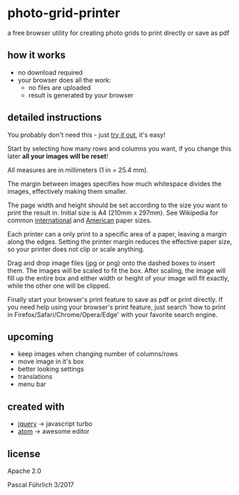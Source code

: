 # photo-grid-printer
a free browser utility for creating photo grids to print directly or save as pdf

## how it works
- no download required
- your browser does all the work:
  * no files are uploaded
  * result is generated by your browser

## detailed instructions
You probably don't need this - just [try it out](https://paxinice.github.io/photo-grid-printer/), it's easy!


Start by selecting how many rows and columns you want, if you change this later **all your images will be reset**!

All measures are in millimeters (1 in = 25.4 mm).

The margin between images specifies how much whitespace divides the images, effectively making them smaller.

The page width and height should be set according to the size you want to print the result in. Initial size is A4 (210mm x 297mm). See Wikipedia for common [international](https://en.wikipedia.org/wiki/Paper_size#Overview:_ISO_paper_sizes) and [American](https://en.wikipedia.org/wiki/Paper_size#Standardized_American_paper_sizes) paper sizes.

Each printer can a only print to a specific area of a paper, leaving a margin along the edges. Setting the printer margin reduces the effective paper size, so your printer does not clip or scale anything.

Drag and drop image files (jpg or png) onto the dashed boxes to insert them. The images will be scaled to fit the box. After scaling, the image will fill up the entire box and either width or height of your image will fit exactly, while the other one will be clipped.

Finally start your browser's print feature to save as pdf or print directly. If you need help using your browser's print feature, just search 'how to print in Firefox/Safari/Chrome/Opera/Edge' with your favorite search engine.

## upcoming
- keep images when changing number of columns/rows
- move image in it's box
- better looking settings
- translations
- menu bar

## created with
- [jquery](https://jquery.org/) -> javascript turbo
- [atom](https://atom.io/) -> awesome editor

## license
Apache 2.0

Pascal Führlich 3/2017
